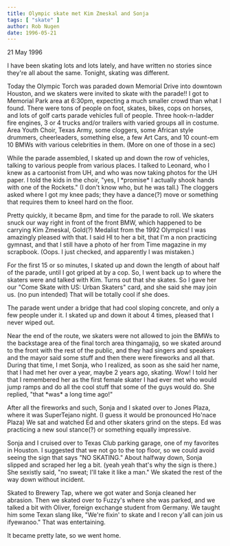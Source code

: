 ```yaml
---
title: Olympic skate met Kim Zmeskal and Sonja
tags: [ "skate" ]
author: Rob Nugen
date: 1996-05-21
---
```


<p class=date>21 May 1996</p>

<p>I have been skating lots and lots lately, and have written no stories
since they're all about the same.  Tonight, skating was different.</p>

<p>Today the Olympic Torch was paraded down Memorial Drive into downtown
Houston, and we skaters were invited to skate with the parade!!  I got to
Memorial Park area at 6:30pm, expecting a much smaller crowd than what I
found.  There were tons of people on foot, skates, bikes, cops on horses,
and lots of golf carts parade vehicles full of people.  Three hook-n-ladder
fire engines, 3 or 4 trucks and/or trailers with varied groups all in
costume.  Area Youth Choir, Texas Army, some cloggers, some African style
drummers, cheerleaders, something else, a few Art Cars, and 10 count-em
10 BMWs with various celebrities in them. (More on one of those in a sec)
</p>

<p>While the parade assembled, I skated up and down the row of vehicles, 
talking to various people from various places.  I talked to Leonard, who I 
knew as a cartoonist from UH, and who was now taking photos for the UH paper.  
I told the kids in the choir, "yes, I *promise* I actually shook hands 
with one of the Rockets."  (I don't know who, but he was tall.)  The cloggers
asked where I got my knee pads; they have a dance(?) move or something that
requires them to kneel hard on the floor.</p>

<p>Pretty quickly, it became 8pm, and time for the parade to roll.  We skaters
snuck our way right in front of the front BMW, which happened to be carrying
Kim Zmeskal, Gold(?) Medalist from the 1992 Olympics!  I was amazingly 
pleased with that.  I said HI to her a bit, that I'm a non practicing 
gymnast, and that I still have a photo of her from Time magazine in my
scrapbook.  (Oops.  I just checked, and apparently I was mistaken.)</p>

<p>For the first 15 or so minutes, I skated up and down the length of about
half of the parade, until I got griped at by a cop.  So, I went back up 
to where the skaters were and talked with Kim.  Turns out that she skates.
So I gave her our "Come Skate with US: Urban Skaters" card, and she said
she may join us. (no pun intended)  That will be totally cool if she does.</p>

<p>The parade went under a bridge that had cool sloping concrete, and only
a few people under it.  I skated up and down it about 4 times, pleased
that I never wiped out.</p>

<p>Near the end of the route, we skaters were not allowed to join the BMWs
to the backstage area of the final torch area thingamajig, so we skated
around to the front with the rest of the public, and they had singers and
speakers and the mayor said some stuff and then there were fireworks and
all that.  During that time, I met Sonja, who I realized, as soon as she
said her name, that I had met her over a year, maybe 2 years ago, skating.
Wow!  I told her that I remembered her as the first female skater I had
ever met who would jump ramps and do all the cool stuff that some of the
guys would do.  She replied, "that *was* a long time ago!"</p>

<p>After all the fireworks and such, Sonja and I skated over to Jones Plaza,
where it was SuperTejano night.  (I guess it would be pronounced Ho'nace
Plaza)  We sat and watched Ed and other skaters grind on the steps.  Ed was 
practicing a new soul stance(?) or something equally impressive.</p>

<p>Sonja and I cruised over to Texas Club parking garage, one of my favorites
in Houston.  I suggested that we not go to the top floor, so we could
avoid seeing the sign that says "NO SKATING."  About halfway down, Sonja
slipped and scraped her leg a bit. (yeah yeah that's why the sign is there.)
She sexistly said, "no sweat; I'll take it like a man."  We skated the rest
of the way down without incident.</p>

<p>Skated to Brewery Tap, where we got water and Sonja cleaned her abrasion.
Then we skated over to Fuzzy's where she was parked, and we talked a bit with
Oliver, foreign exchange student from Germany.  We taught him some Texan
slang like, "We're fixin' to skate and I recon y'all can join us ifyewanoo."
That was entertaining.</p>

<p>It became pretty late, so we went home.</p>
